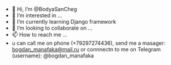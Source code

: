 - 👋 Hi, I’m @BodyaSanCheg
- 👀 I’m interested in ...
- 🌱 I’m currently learning Django framework
- 💞️ I’m looking to collaborate on ...
- 📫 How to reach me ...
- u can call me on phone (+79297274436), send me a masager: bogdan_manafaka@mail.ru or connnectn to me on Telegram (username): @bogdan_manafaka

<!---
BodyaSanCheg/BodyaSanCheg is a ✨ special ✨ repository because its `README.md` (this file) appears on your GitHub profile.
You can click the Preview link to take a look at your changes.
--->
